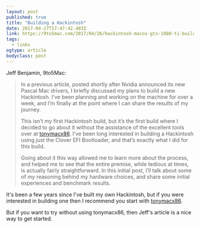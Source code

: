 ```yaml
---
layout: post 
published: true 
title: "Building a Hackintosh" 
date: 2017-04-27T17:47:42.483Z 
link: https://9to5mac.com/2017/04/26/hackintosh-macos-gtx-1080-ti-build-performance-video-part-1/ 
tags:
  - links
ogtype: article 
bodyclass: post 
---
```


Jeff Benjamin, 9to5Mac:

> In a previous article, posted shortly after Nvidia announced its new Pascal Mac drivers, I briefly discussed my plans to build a new Hackintosh. I’ve been planning and working on the machine for over a week, and I’m finally at the point where I can share the results of my journey.
> 
> This isn’t my first Hackintosh build, but it’s the first build where I decided to go about it without the assistance of the excellent tools over at [tonymacx86](https://www.tonymacx86.com/). I’ve been long interested in building a Hackintosh using just the Clover EFI Bootloader, and that’s exactly what I did for this build.
> 
> Going about it this way allowed me to learn more about the process, and helped me to see that the entire premise, while tedious at times, is actually fairly straightforward. In this initial post, I’ll talk about some of my reasoning behind my hardware choices, and share some initial experiences and benchmark results.

It's been a few years since I've built my own Hackintosh, but if you were interested in building one then I recommend you start with [tonymacx86](https://www.tonymacx86.com/).

But if you want to try without using tonymacx86, then Jeff's article is a nice way to get started.
